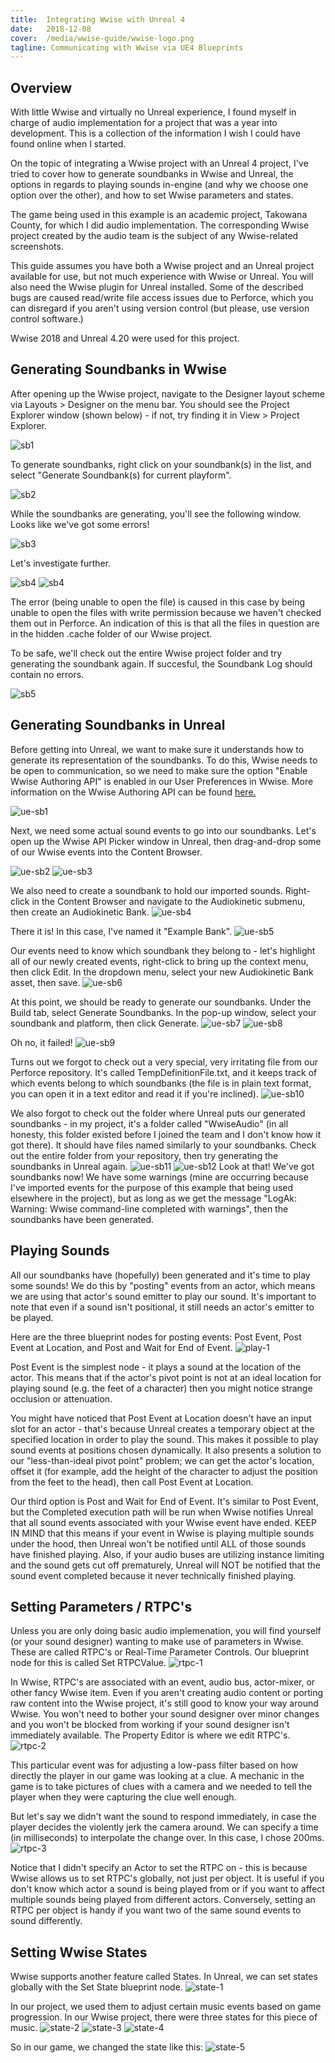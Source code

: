 ```yaml
---
title:  Integrating Wwise with Unreal 4
date:   2018-12-08
cover:  /media/wwise-guide/wwise-logo.png
tagline: Communicating with Wwise via UE4 Blueprints
---
```


## Overview

With little Wwise and virtually no Unreal experience, I found myself in charge of audio implementation for a project that was a year into development. This is a collection of the information I wish I could have found online when I started.

On the topic of integrating a Wwise project with an Unreal 4 project, I've tried to cover how to generate soundbanks in Wwise and Unreal, the options in regards to playing sounds in-engine (and why we choose one option over the other), and how to set Wwise parameters and states.

The game being used in this example is an academic project, Takowana County, for which I did audio implementation. The corresponding Wwise project created by the audio team is the subject of any Wwise-related screenshots.

This guide assumes you have both a Wwise project and an Unreal project available for use, but not much experience with Wwise or Unreal. You will also need the Wwise plugin for Unreal installed. Some of the described bugs are caused read/write file access issues due to Perforce, which you can disregard if you aren't using version control (but please, use version control software.)

Wwise 2018 and Unreal 4.20 were used for this project.


## Generating Soundbanks in Wwise

After opening up the Wwise project, navigate to the Designer layout scheme via Layouts > Designer on the menu bar. You should see the Project Explorer window (shown below) - if not, try finding it in View > Project Explorer.

![sb1](../../../media/wwise-guide/wwise-soundbank-1.png)

To generate soundbanks, right click on your soundbank(s) in the list, and select "Generate Soundbank(s) for current playform".

![sb2](../../../media/wwise-guide/wwise-soundbank-2.png)

While the soundbanks are generating, you'll see the following window. Looks like we've got some errors!

![sb3](../../../media/wwise-guide/wwise-soundbank-3.png)

Let's investigate further.

![sb4](../../../media/wwise-guide/wwise-soundbank-4.png)
![sb4](../../../media/wwise-guide/wwise-soundbank-4-5.png)

The error (being unable to open the file) is caused in this case by being unable to open the files with write permission because we haven't checked them out in Perforce. An indication of this is that all the files in question are in the hidden .cache folder of our Wwise project.

To be safe, we'll check out the entire Wwise project folder and try generating the soundbank again. If succesful, the Soundbank Log should contain no errors.

![sb5](../../../media/wwise-guide/wwise-soundbank-5.png)


## Generating Soundbanks in Unreal

Before getting into Unreal, we want to make sure it understands how to generate its representation of the soundbanks. To do this, Wwise needs to be open to communication, so we need to make sure the option "Enable Wwise Authoring API" is enabled in our User Preferences in Wwise. More information on the Wwise Authoring API can be found [here.](https://www.audiokinetic.com/library/2017.1.9_6501/?source=SDK&id=waapi.html)

![ue-sb1](../../../media/wwise-guide/unreal-soundbank-1.png)

Next, we need some actual sound events to go into our soundbanks. Let's open up the Wwise API Picker window in Unreal, then drag-and-drop some of our Wwise events into the Content Browser.

![ue-sb2](../../../media/wwise-guide/unreal-soundbank-2.png)
![ue-sb3](../../../media/wwise-guide/unreal-soundbank-3.png)

We also need to create a soundbank to hold our imported sounds. Right-click in the Content Browser and navigate to the Audiokinetic submenu, then create an Audiokinetic Bank.
![ue-sb4](../../../media/wwise-guide/unreal-soundbank-4.png)

There it is! In this case, I've named it "Example Bank".
![ue-sb5](../../../media/wwise-guide/unreal-soundbank-5.png)

Our events need to know which soundbank they belong to - let's highlight all of our newly created events, right-click to bring up the context menu, then click Edit.
In the dropdown menu, select your new Audiokinetic Bank asset, then save.
![ue-sb6](../../../media/wwise-guide/unreal-soundbank-6.png)

At this point, we should be ready to generate our soundbanks. Under the Build tab, select Generate Soundbanks. In the pop-up window, select your soundbank and platform, then click Generate.
![ue-sb7](../../../media/wwise-guide/unreal-soundbank-7.png)
![ue-sb8](../../../media/wwise-guide/unreal-soundbank-8.png)

Oh no, it failed!
![ue-sb9](../../../media/wwise-guide/unreal-soundbank-9.png)

Turns out we forgot to check out a very special, very irritating file from our Perforce repository. It's called TempDefinitionFile.txt, and it keeps track of which events belong to which soundbanks (the file is in plain text format, you can open it in a text editor and read it if you're inclined).
![ue-sb10](../../../media/wwise-guide/unreal-soundbank-10.png)

We also forgot to check out the folder where Unreal puts our generated soundbanks - in my project, it's a folder called "WwiseAudio" (in all honesty, this folder existed before I joined the team and I don't know how it got there). It should have files named similarly to your soundbanks. Check out the entire folder from your repository, then try generating the soundbanks in Unreal again.
![ue-sb11](../../../media/wwise-guide/unreal-soundbank-11.png)
![ue-sb12](../../../media/wwise-guide/unreal-soundbank-12.png)
Look at that! We've got soundbanks now! We have some warnings (mine are occurring because I've imported events for the purpose of this example that being used elsewhere in the project), but as long as we get the message "LogAk: Warning: Wwise command-line completed with warnings", then the soundbanks have been generated.


## Playing Sounds

All our soundbanks have (hopefully) been generated and it's time to play some sounds! We do this by "posting" events from an actor, which means we are using that actor's sound emitter to play our sound. It's important to note that even if a sound isn't positional, it still needs an actor's emitter to be played.

Here are the three blueprint nodes for posting events: Post Event, Post Event at Location, and Post and Wait for End of Event.
![play-1](../../../media/wwise-guide/play-1.png)

Post Event is the simplest node - it plays a sound at the location of the actor. This means that if the actor's pivot point is not at an ideal location for playing sound (e.g. the feet of a character) then you might notice strange occlusion or attenuation.

You might have noticed that Post Event at Location doesn't have an input slot for an actor - that's because Unreal creates a temporary object at the specified location in order to play the sound. This makes it possible to play sound events at positions chosen dynamically. It also presents a solution to our "less-than-ideal pivot point" problem; we can get the actor's location, offset it (for example, add the height of the character to adjust the position from the feet to the head), then call Post Event at Location.

Our third option is Post and Wait for End of Event. It's similar to Post Event, but the Completed execution path will be run when Wwise notifies Unreal that all sound events associated with your Wwise event have ended. KEEP IN MIND that this means if your event in Wwise is playing multiple sounds under the hood, then Unreal won't be notified until ALL of those sounds have finished playing. Also, if your audio buses are utilizing instance limiting and the sound gets cut off prematurely, Unreal will NOT be notified that the sound event completed because it never technically finished playing.


## Setting Parameters / RTPC's

Unless you are only doing basic audio implemenation, you will find yourself (or your sound designer) wanting to make use of parameters in Wwise. These are called RTPC's or Real-Time Parameter Controls. Our blueprint node for this is called Set RTPCValue.
![rtpc-1](../../../media/wwise-guide/rtpc-1.png)

In Wwise, RTPC's are associated with an event, audio bus, actor-mixer, or other fancy Wwise item. Even if you aren't creating audio content or porting raw content into the Wwise project, it's still good to know your way around Wwise. You won't need to bother your sound designer over minor changes and you won't be blocked from working if your sound designer isn't immediately available. The Property Editor is where we edit RTPC's.
![rtpc-2](../../../media/wwise-guide/rtpc-2.png)

This particular event was for adjusting a low-pass filter based on how directly the player in our game was looking at a clue. A mechanic in the game is to take pictures of clues with a camera and we needed to tell the player when they were capturing the clue well enough.

But let's say we didn't want the sound to respond immediately, in case the player decides the violently jerk the camera around. We can specify a time (in milliseconds) to interpolate the change over. In this case, I chose 200ms.
![rtpc-3](../../../media/wwise-guide/rtpc-3.png)

Notice that I didn't specify an Actor to set the RTPC on - this is because Wwise allows us to set RTPC's globally, not just per object. It is useful if you don't know which actor a sound is being played from or if you want to affect multiple sounds being played from different actors. Conversely, setting an RTPC per object is handy if you want two of the same sound events to sound differently.


## Setting Wwise States

Wwise supports another feature called States. In Unreal, we can set states globally with the Set State blueprint node.
![state-1](../../../media/wwise-guide/state-1.png)

In our project, we used them to adjust certain music events based on game progression. In our Wwise project, there were three states for this piece of music.
![state-2](../../../media/wwise-guide/state-2.png)
![state-3](../../../media/wwise-guide/state-3.png)
![state-4](../../../media/wwise-guide/state-4.png)

So in our game, we changed the state like this:
![state-5](../../../media/wwise-guide/state-5.png)
